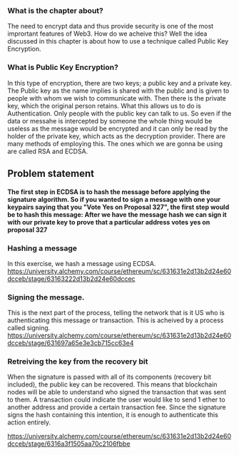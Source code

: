 
### What is the chapter about?

The need to encrypt data and thus provide security is one of the most imprortant features of Web3. How do we acheive this? Well the idea discussed in this chapter is about how to use a technique called Public Key Encryption.

### What is Public Key Encryption?

In this type of encryption, there are two keys; a public key and a private key. The Public key as the name implies is shared with the public and is given to people with whom we wish to communicate with. Then there is the private key, which the original person retains. What this allows us to do is Authentication.
Only people with the public key can talk to us. So even if the data or messahe is intercepted by someone the whole thing would be useless as the message would be encrypted and it can only be read by the holder of the private key, which acts as the decryption provider.
There are many methods of employing this. The ones which we are gonna be using are called RSA and ECDSA.

## Problem statement

#### The first step in ECDSA is to hash the message before applying the signature algorithm. So if you wanted to sign a message with one your keypairs saying that you "Vote Yes on Proposal 327", the first step would be to hash this message: After we have the message hash we can sign it with our private key to prove that a particular address votes yes on proposal 327


### Hashing a message

In this exercise, we hash a message using ECDSA.
https://university.alchemy.com/course/ethereum/sc/631631e2d13b2d24e60dcceb/stage/63163222d13b2d24e60dccec

### Signing the message.

This is the next part of the process, telling the network that is it US who is authenticating this message or transaction. This is acheived by a process called signing.
https://university.alchemy.com/course/ethereum/sc/631631e2d13b2d24e60dcceb/stage/631697a65e3e3cb715cc63e4

### Retreiving the key from the recovery bit

When the signature is passed with all of its components (recovery bit included), the public key can be recovered. This means that blockchain nodes will be able to understand who signed the transaction that was sent to them. A transaction could indicate the user would like to send 1 ether to another address and provide a certain transaction fee. Since the signature signs the hash containing this intention, it is enough to authenticate this action entirely.

https://university.alchemy.com/course/ethereum/sc/631631e2d13b2d24e60dcceb/stage/6316a3f1505aa70c2106fbbe